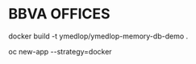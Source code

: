 BBVA OFFICES
 =============

 docker build -t ymedlop/ymedlop-memory-db-demo .

 oc new-app --strategy=docker